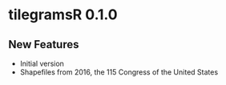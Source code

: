 # tilegramsR 0.1.0

## New Features

* Initial version
* Shapefiles from 2016, the 115 Congress of the United States
